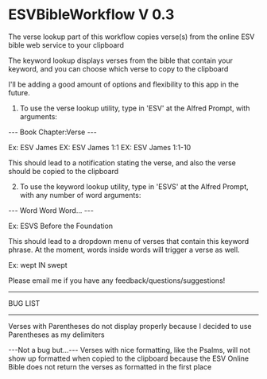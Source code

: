 ESVBibleWorkflow V 0.3
=======================

The verse lookup part of this workflow copies verse(s) from the online ESV bible web service to your clipboard

The keyword lookup displays verses from the bible that contain your keyword, and you can choose which verse to copy to the clipboard

I'll be adding a good amount of options and flexibility to this app in the future.

1) To use the verse lookup utility, type in 'ESV' at the Alfred Prompt, with arguments: 

--- Book Chapter:Verse ---

Ex: ESV James
EX: ESV James 1:1
EX: ESV James 1:1-10

This should lead to a notification stating the verse, and also the verse should be copied to the clipboard

2) To use the keyword lookup utility, type in 'ESVS' at the Alfred Prompt, with any number of word arguments:

--- Word Word Word... ---

Ex: ESVS Before the Foundation

This should lead to a dropdown menu of verses that contain this keyword phrase. At the moment, words inside words will trigger a verse as well. 

Ex: wept IN swept

Please email me if you have any feedback/questions/suggestions!

*********
BUG LIST
*********

Verses with Parentheses do not display properly because I decided to use Parentheses as my delimiters

---Not a bug but...--- 
Verses with nice formatting, like the Psalms, will not show up formatted when copied to the clipboard because the ESV Online Bible does not return the verses as formatted in the first place